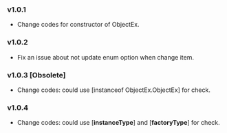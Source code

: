 ### v1.0.1

- Change codes for constructor of ObjectEx.

### v1.0.2

- Fix an issue about not update enum option when change item.

### v1.0.3 [Obsolete]

- Change codes: could use [instanceof ObjectEx.ObjectEx] for check.

### v1.0.4

- Change codes: could use [__instanceType__] and [__factoryType__] for check.

<br />
<br />
<br />
